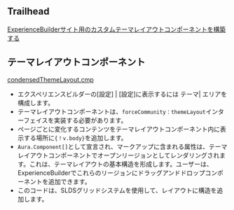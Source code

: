 ## Trailhead
[ExperienceBuilderサイト用のカスタムテーマレイアウトコンポーネントを構築する](https://trailhead.salesforce.com/ja/content/learn/projects/communities_theme_layout)

## テーマレイアウトコンポーネント
[condensedThemeLayout.cmp](aura/condensedThemeLayout.cmp)

* エクスペリエンスビルダーの[設定] | [設定]に表示するには テーマ| エリアを構成します。
* テーマレイアウトコンポーネントは、`forceCommunity：themeLayout`インターフェイスを実装する必要があります。
* ページごとに変化するコンテンツをテーマレイアウトコンポーネント内に表示する場所に`{！v.body}`を追加します。
* `Aura.Component[]`として宣言され、マークアップに含まれる属性は、テーマレイアウトコンポーネントでオープンリージョンとしてレンダリングされます。これは、テーマレイアウトの基本構造を形成します。ユーザーは、ExperienceBuilderでこれらのリージョンにドラッグアンドドロップコンポーネントを追加できます。
* このコードは、SLDSグリッドシステムを使用して、レイアウトに構造を追加します。
